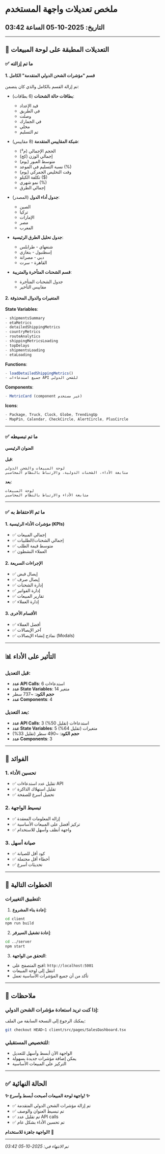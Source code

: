# ملخص تعديلات واجهة المستخدم
## التاريخ: 2025-10-05 الساعة 03:42

---

## 🎨 التعديلات المطبقة على لوحة المبيعات

### ✅ ما تم إزالته

#### 1. قسم "مؤشرات الشحن الدولي المتقدمة" الكامل
تم إزالة القسم بالكامل والذي كان يتضمن:

- **بطاقات حالة الشحنات** (6 بطاقات):
  - قيد الإعداد
  - في الطريق
  - وصلت
  - في الجمارك
  - مخلي
  - تم التسليم

- **شبكة المقاييس المتقدمة** (8 مقاييس):
  - الحجم الإجمالي (م³)
  - إجمالي الوزن (كج)
  - متوسط العبور (يوم)
  - نسبة التسليم في الموعد (%)
  - وقت التخليص الجمركي (يوم)
  - تكلفة الكيلو ($)
  - نمو شهري (%)
  - إجمالي الطرق

- **جدول أداء الدول** (المصدر):
  - الصين
  - تركيا
  - الإمارات
  - مصر
  - المغرب

- **جدول تحليل الطرق الرئيسية**:
  - شنغهاي - طرابلس
  - إسطنبول - بنغازي
  - دبي - مصراتة
  - القاهرة - سرت

- **قسم الشحنات المتأخرة والمتريبة**:
  - جدول الشحنات المتأخرة
  - مقاييس التأخير

#### 2. المتغيرات والدوال المحذوفة

**State Variables**:
```typescript
- shipmentsSummary
- etaMetrics
- detailedShippingMetrics
- countryMetrics
- routeAnalytics
- shippingMetricsLoading
- topDelays
- shipmentsLoading
- etaLoading
```

**Functions**:
```typescript
- loadDetailedShippingMetrics()
- جميع استدعاءات API للشحن الدولي
```

**Components**:
```typescript
- MetricCard (component غير مستخدم)
```

**Icons**:
```typescript
- Package, Truck, Clock, Globe, TrendingUp
- MapPin, Calendar, CheckCircle, AlertCircle, PlusCircle
```

---

### ✅ ما تم تبسيطه

#### العنوان الرئيسي
**قبل**:
```
لوحة المبيعات والشحن الدولي
متابعة الأداء، الشحنات الدولية، والارتباط بالنظام المحاسبي
```

**بعد**:
```
لوحة المبيعات
متابعة الأداء والارتباط بالنظام المحاسبي
```

---

### ✅ ما تم الاحتفاظ به

#### 1. مؤشرات الأداء الرئيسية (KPIs)
- ✅ إجمالي المبيعات
- ✅ إجمالي الشحنات/الطلبيات
- ✅ متوسط قيمة الطلب
- ✅ العملاء النشطون

#### 2. الإجراءات السريعة
- ✅ إيصال قبض
- ✅ إيصال صرف
- ✅ إدارة الشحنات
- ✅ إدارة الفواتير
- ✅ تقارير المبيعات
- ✅ إدارة العملاء

#### 3. الأقسام الأخرى
- ✅ أفضل العملاء
- ✅ آخر الإيصالات
- ✅ نماذج إنشاء الإيصالات (Modals)

---

## 📊 التأثير على الأداء

### قبل التعديل:
- **عدد API Calls**: 6 استدعاءات
- **عدد State Variables**: 14 متغير
- **حجم الكود**: ~737 سطر
- **عدد Components**: 4

### بعد التعديل:
- **عدد API Calls**: 3 استدعاءات (تقليل 50%)
- **عدد State Variables**: 5 متغيرات (تقليل 64%)
- **حجم الكود**: ~490 سطر (تقليل 33%)
- **عدد Components**: 3

---

## 🎯 الفوائد

### 1. تحسين الأداء
- ✅ تقليل عدد استدعاءات API
- ✅ تقليل استهلاك الذاكرة
- ✅ تحميل أسرع للصفحة

### 2. تبسيط الواجهة
- ✅ إزالة المعلومات المعقدة
- ✅ تركيز أفضل على المبيعات الأساسية
- ✅ واجهة أنظف وأسهل للاستخدام

### 3. صيانة أسهل
- ✅ كود أقل للصيانة
- ✅ أخطاء أقل محتملة
- ✅ تحديثات أسرع

---

## 🔄 الخطوات التالية

### لتطبيق التغييرات:

1. **إعادة بناء المشروع**:
```bash
cd client
npm run build
```

2. **إعادة تشغيل السيرفر**:
```bash
cd ../server
npm start
```

3. **التحقق من الواجهة**:
- افتح المتصفح على: `http://localhost:5001`
- انتقل إلى لوحة المبيعات
- تأكد من أن جميع المؤشرات الأساسية تعمل

---

## 📝 ملاحظات

### إذا كنت تريد استعادة مؤشرات الشحن الدولي:
يمكنك الرجوع إلى النسخة السابقة من الملف:
```bash
git checkout HEAD~1 client/src/pages/SalesDashboard.tsx
```

### للتخصيص المستقبلي:
- الواجهة الآن أبسط وأسهل للتعديل
- يمكن إضافة مؤشرات جديدة بسهولة
- التركيز على المبيعات الأساسية

---

## ✅ الحالة النهائية

**✨ واجهة لوحة المبيعات أصبحت أبسط وأسرع! ✨**

- ✅ تم إزالة مؤشرات الشحن الدولي المتقدمة
- ✅ تم تبسيط العنوان والوصف
- ✅ تم تقليل عدد API calls
- ✅ تم تحسين الأداء بشكل عام

**الواجهة جاهزة للاستخدام! 🚀**

---

*تم الانتهاء في: 2025-10-05 03:42*
